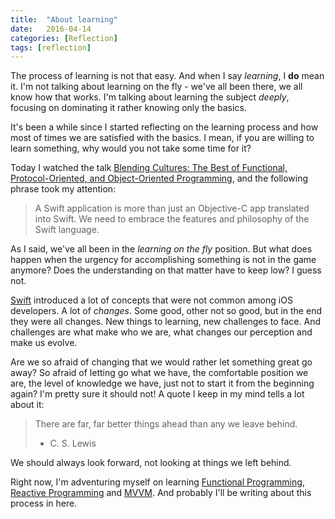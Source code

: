 ```yaml
---
title:  "About learning"
date:   2016-04-14
categories: [Reflection]
tags: [reflection]
---
```


The process of learning is not that easy. And when I say *learning*, I **do** mean it. I'm not talking about learning on the fly - we've all been there, we all know how that works. I'm talking about learning the subject *deeply*, focusing on dominating it rather knowing only the basics.

It's been a while since I started reflecting on the learning process and how most of times we are satisfied with the basics. I mean, if you are willing to learn something, why would you not take some time for it?

Today I watched the talk [Blending Cultures: The Best of Functional, Protocol-Oriented, and Object-Oriented Programming][blending_culture_url], and the following phrase took my attention:

> A Swift application is more than just an Objective-C app translated into Swift. We need to embrace the features and philosophy of the Swift language.

As I said, we've all been in the *learning on the fly* position. But what does happen when the urgency for accomplishing something is not in the game anymore? Does the understanding on that matter have to keep low? I guess not.

[Swift][swift_org_url] introduced a lot of concepts that were not common among iOS developers. A lot of *changes*. Some good, other not so good, but in the end they were all changes. New things to learning, new challenges to face. And challenges are what make who we are, what changes our perception and make us evolve.

Are we so afraid of changing that we would rather let something great go away? So afraid of letting go what we have, the comfortable position we are, the level of knowledge we have, just not to start it from the beginning again? I'm pretty sure it should not! A quote I keep in my mind tells a lot about it:

> There are far, far better things ahead than any we leave behind. <br />
> - C. S. Lewis

We should always look forward, not looking at things we left behind.

Right now, I'm adventuring myself on learning [Functional Programming][functional_programming_url], [Reactive Programming][reactive_programming_url] and [MVVM][mvvm_url]. And probably I'll be writing about this process in here.

[blending_culture_url]:         https://realm.io/news/tryswift-daniel-steinberg-blending-cultures/
[swift_org_url]:                https://swift.org
[functional_programming_url]:   https://en.wikipedia.org/wiki/Functional_programming
[reactive_programming_url]:     https://en.wikipedia.org/wiki/Reactive_programming
[mvvm_url]:                     https://en.wikipedia.org/wiki/Model–view–viewmodel

